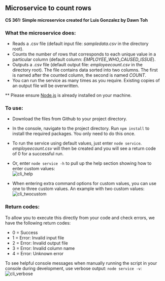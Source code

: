 ## Microservice to count rows
__CS 361: Simple microservice created for Luis Gonzalez by Dawn Toh__

### What the microservice does:
- Reads a .csv file (default input file: _sampledata.csv_ in the directory root). 
- Counts the number of rows that corresponds to each unique value in a particular column (default column: _EMPLOYEE_WHO_CAUSED_ISSUE_).
- Outputs a .csv file (default output file: _employeecount.csv_ in the directory root). The file contains data sorted into two columns. The first is named after the counted column, the second is named _COUNT_.
- You can run the service as many times as you require. Existing copies of an output file will be overwritten.

** Please ensure [Node.js](https://nodejs.dev/) is already installed on your machine.

### To use:
- Download the files from Github to your project directory.
- In the console, navigate to the project directory. Run ```npm install``` to install the required packages. You only need to do this once.
- To run the service using default values, just enter ```node service```. _employeecount.csv_ will then be created and you will see a return code of 0 for a successful run.
- Or, enter ```node service -h``` to pull up the help section showing how to enter custom values:\
![cli_help](https://user-images.githubusercontent.com/18608603/166250912-7aae702c-772e-47ae-bd66-06945c61fdf5.PNG)

- When entering extra command options for custom values, you can use one to three custom values. An example with two custom values:\
![cli_twocustom](https://user-images.githubusercontent.com/18608603/166250957-77690bba-caad-41f6-8555-f852f7758614.PNG)

### Return codes:
To allow you to execute this directly from your code and check errors, we have the following return codes:
- 0 = Success
- 1 = Error: Invalid input file
- 2 = Error: Invalid output file
- 3 = Error: Invalid column name
- 4 = Error: Unknown error

To see helpful console messages when manually running the script in your console during development, use verbose output: ```node service -v```:\
![cli_verbose](https://user-images.githubusercontent.com/18608603/166251136-dea21755-37c8-446f-bb2b-37a815bcce08.PNG)
